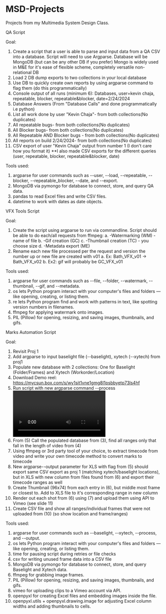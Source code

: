 # MSD-Projects
Projects from my Multimedia System Design Class. 

QA Script

Goal: 
1. Create a script that a user is able to parse and input data from a QA CSV into a database. Script will need to use Argparse. Database will be MongoDB (but can be any other DB if you prefer) Mongo is widely used in M&E for it's ease of flexible scheme, completely versatile non-relational DB
2. Load 2 DB dump exports to two collections in your local database
3. Use DB to quickly create own reports by using argparse command to flag them  (do this programmatically)
4. Console output of all runs (minimum 6): Databases, user=kevin chaja, repeatable, blocker, repeatable&blocker, date=2/24/2024
5. Database Answers (From "Database Calls" and done programmatically i.e python)
6. List all work done by user "Kevin Chaja"- from both collections(No duplicates)
7. All repeatable bugs- from both collections(No duplicates)
8. All Blocker bugs- from both collections(No duplicates)
9. All Repeatable AND Blocker bugs - from both collections(No duplicates)
10. All reports on build 2/24/2024- from both collections(No duplicates)
11. CSV export of user "Kevin Chaja" output from number 1 (I don't care how you format it)
**I also made CSV exports for the different queries (user, repeatable, blocker, repeatable&blocker, date)

Tools used:
1. argparse for user commands such as --user, --load, --repeatable, --blocker, --repeatable_blocker, --date, and --export.
2. MongoDB via pymongo for database to connect, store, and query QA data. 
3. pandas to read Excel files and write CSV files.
4. datetime to work with dates as date objects.

VFX Tools Script

Goal: 
1. Create the script using argparse to run via commandline. Script should be able to do each/all requests from ffmpeg:
   a. -Watermarking (WM) - name of file
   b. -Gif creation (GC)
   c. -Thumbnail creation (TC) - you choose size
   d. -Metadata export (ME)
2. Rename each new file processed per the request and version the number up or new file are created with v01
   a. Ex: Bath_VFX_v01 -> Bath_VFX_v02
   b. Ex2: gif will probably be GC_VFX_v01

Tools used: 
1. argparse for user commands such as --file, --folder, --watermark, --thumbnail, --gif, and --metadata.
2. os lets Python program interact with your computer's files and folders — like opening, creating, or listing them.
3. re lets Python program find and work with patterns in text, like spotting version numbers in filenames.
4. ffmpeg for applying watermark onto images.
5. PIL (Pillow) for opening, resizing, and saving images, thumbnails, and gifs.

Marks Automation Script

Goal: 
1. Revisit Proj 1
2. Add argparse to input baselight file (--baselight),  xytech (--xytech) from proj1
3. Populate new database with 2 collections: One for Baselight (Folder/Frames) and Xytech (Workorder/Location) 
4. Download Demo reel: https://mycsun.box.com/s/wy1sit1vne1gmg8l1psbbyetp73ls4hf
5. Run script with new argparse command --process <video file>  
6. From (5) Call the populated database from (3), find all ranges only that fall in the length of video from (4)
7. Using ffmpeg or 3rd party tool of your choice, to extract timecode from video and write your own timecode method to convert marks to timecode
8. New argparse--output parameter for XLS with flag from (5) should export same CSV export as proj 1 (matching xytech/baselight locations), 
   but in XLS with new column from files found from (6) and export their timecode ranges as well
9. Create Thumbnail (96x74) from each entry in (6), but middle most frame or closest to. Add to XLS file to it's corresponding range in new column 
10. Render out each shot from (6) using (7) and upload them using API to Vimeo (see slide 11)
11. Create CSV file and show all ranges/individual frames that were not uploaded from  (10) (so show location and frame/ranges)

Tools used:
1. argparse for user commands such as --baselight, --xytech, --process, and --output.
2. os lets Python program interact with your computer's files and folders — like opening, creating, or listing them.
3. time for pausing script during retries or file checks 
4. csv for writing unused frame data into a CSV file
5. MongoDB via pymongo for database to connect, store, and query Baselight and Xytech data.
6. ffmpeg for grabbing image frames.
7. PIL (Pillow) for opening, resizing, and saving images, thumbnails, and gifs.
8. vimeo for uploading clips to a Vimeo account via API.
9. openpyxl for creating Excel files and embedding images inside the file.
10. openpyxl.utils + openpyxl.drawing.image	for adjusting Excel column widths and adding thumbnails to cells.
